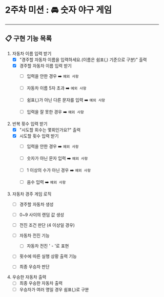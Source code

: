 # 2주차 미션 : 🚘 숫자 야구 게임
<hr>

## 📋 구현 기능 목록

1. 자동차 이름 입력 받기
    - [X] "경주할 자동차 이름을 입력하세요.(이름은 쉼표(,) 기준으로 구분)" 출력
    - [X] 경주할 자동차 이름 입력 받기
      - [ ] 입력을 안한 경우 ➡️︎ `예외 사항`
      - [ ] 자동차 이름 5자 초과 ➡️︎ `예외 사항`
      - [ ] 쉼표(,)가 아닌 다른 문자를 입력 ➡️︎ `예외 사항`
      - [ ] 입력을 잘 못한 경우 ➡️︎ `예외 사항`


2. 반복 횟수 입력 받기
    - [X] "시도할 회수는 몇회인가요?" 출력
    - [X] 시도할 횟수 입력 받기
      - [ ] 입력을 안한 경우 ➡️︎ `예외 사항`
      - [ ] 숫자가 아닌 문자 입력 ➡️︎ `예외 사항`
      - [ ] 1 이상의 수가 아닌 경우 ➡️︎ `예외 사항`
      - [ ] 음수 입력 ➡️︎ `예외 사항`


3. 자동차 경주 게임 로직
    - [ ] 경주할 자동차 생성
    - [ ] 0~9 사이의 랜덤 값 생성
    - [ ] 전진 조건 판단 (4 이상일 경우)
    - [ ] 자동차 전진 기능
      - [ ] 자동차 전진 ' - '로 표현
    - [ ] 횟수에 따른 실행 상황 출력 기능
    - [ ] 최종 우승자 판단


4. 우승한 자동차 출력
    - [ ] 최종 우승한 자동차 출력
    - [ ] 우승자가 여러 명일 경우 쉼표(,)로 구분
